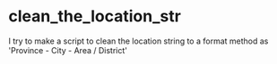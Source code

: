 # clean_the_location_str
I try to make a script to clean the location string to a format method as 'Province - City - Area / District'
